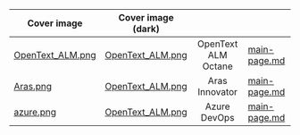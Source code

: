 <table data-view="cards" data-full-width="true">
   <thead>
      <tr>
        <th data-hidden data-card-cover data-type="image">Cover image</th> 
        <th data-hidden data-card-cover-dark data-type="image">Cover image (dark)</th>
        <th align="center"></th>
        <th data-hidden data-card-target data-type="content-ref"></th>
      </tr>
   </thead>
   <tbody>
      <tr>
             <td data-object-fit="contain"><a href=".gitbook/assets/OpenText_ALM.png">OpenText_ALM.png</a></td>
<td data-object-fit="contain"><a href=".gitbook/assets/Group 33.png">OpenText_ALM.png</a></td>
            <td align="center">OpenText ALM Octane</td>
         <td><a href="main-page.md">main-page.md</a></td>
      </tr>
      <tr>
         <td data-object-fit="contain"><a href=".gitbook/assets/Aras.png">Aras.png</a></td>
        <td data-object-fit="contain"><a href=".gitbook/assets/Group 33.png">OpenText_ALM.png</a></td>
        <td align="center">Aras Innovator</td>
          <td><a href="main-page.md">main-page.md</a></td>
      </tr>
      <tr>
<td data-object-fit="contain"><a href=".gitbook/assets/azure.png">azure.png</a></td>
        <td data-object-fit="contain"><a href=".gitbook/assets/Group 33.png">OpenText_ALM.png</a></td>         
  <td align="center">Azure DevOps</td>
          <td><a href="main-page.md">main-page.md</a></td>
      </tr>
   </tbody>
</table>
